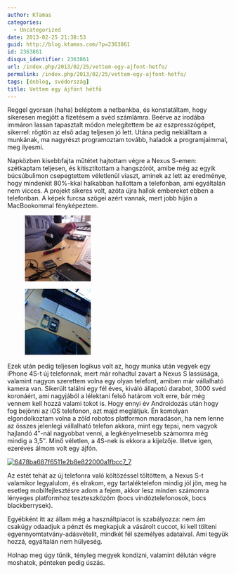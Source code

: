 ```yaml
---
author: KTamas
categories:
  - Uncategorized
date: 2013-02-25 21:38:53
guid: http://blog.ktamas.com/?p=2363861
id: 2363861
disqus_identifier: 2363861
url: /index.php/2013/02/25/vettem-egy-ajfont-hetfo/
permalink: /index.php/2013/02/25/vettem-egy-ajfont-hetfo/
tags: [énblog, svédország]
title: Vettem egy ájfónt hétfő
---
```


Reggel gyorsan (haha) beléptem a netbankba, és konstatáltam, hogy sikeresen megjött a fizetésem a svéd számlámra. Beérve az irodába immáron lassan tapasztalt módon melegítettem be az eszpresszógépet, sikerrel: rögtön az első adag teljesen jó lett. Utána pedig nekiálltam a munkának, ma nagyrészt programoztam tovább, haladok a programjaimmal, meg ilyesmi. 

Napközben kisebbfajta műtétet hajtottam végre a Nexus S-emen: szétkaptam teljesen, és kitisztítottam a hangszórót, amibe még az egyik búcsúbulimon csepegtettem véletlenül viaszt, aminek az lett az eredménye, hogy mindenkit 80%-kkal halkabban hallottam a telefonban, ami egyáltalán nem vicces. A projekt sikeres volt, azóta újra hallok embereket ebben a telefonban. A képek furcsa szögei azért vannak, mert jobb híján a MacBookommal fényképeztem.

<div id='gallery-7' class='gallery galleryid-2363861 gallery-columns-2 gallery-size-thumbnail'>
  <figure class='gallery-item'> 
  
  <div class='gallery-icon landscape'>
    <a href='https://blog.ktamas.com/index.php/2013/02/25/vettem-egy-ajfont-hetfo/photo-on-2-25-13-at-1-15-pm/'><img width="150" height="150" src="/wp-content/uploads/2013/02/Photo-on-2-25-13-at-1.15-PM-150x150.jpg" class="attachment-thumbnail size-thumbnail" alt="" /></a>
  </div></figure><figure class='gallery-item'> 
  
  <div class='gallery-icon landscape'>
    <a href='https://blog.ktamas.com/index.php/2013/02/25/vettem-egy-ajfont-hetfo/photo-on-2-25-13-at-1-15-pm-2/'><img width="150" height="150" src="/wp-content/uploads/2013/02/Photo-on-2-25-13-at-1.15-PM-2-150x150.jpg" class="attachment-thumbnail size-thumbnail" alt="" /></a>
  </div></figure>
</div>

Ezek után pedig teljesen logikus volt az, hogy munka után vegyek egy iPhone 4S-t új telefonnak, mert már rohadtul zavart a Nexus S lassúsága, valamint nagyon szerettem volna egy olyan telefont, amiben már vállalható kamera van. Sikerült találni egy fél éves, kiváló állapotú darabot, 3000 svéd koronáért, ami nagyjából a lélektani felső határom volt erre, bár még vennem kell hozzá valami tokot is. Hogy ennyi év Androidozás után hogy fog bejönni az iOS telefonon, azt majd meglátjuk. Én komolyan elgondolkoztam volna a zöld robotos platformon maradáson, ha nem lenne az összes jelenlegi vállalható telefon akkora, mint egy tepsi, nem vagyok hajlandó 4&#8243;-nál nagyobbat venni, a legkényelmesebb számomra még mindig a 3,5&#8243;. Minő véletlen, a 4S-nek is ekkora a kijelzője. Illetve igen, ezeréves álmom volt egy ájfón.

[<img src="/wp-content/uploads/2013/02/6478ba687f6511e2b8e822000a1fbcc7_7.jpg" alt="6478ba687f6511e2b8e822000a1fbcc7_7" width="612" height="612" class="aligncenter size-full wp-image-2363864" srcset="/wp-content/uploads/2013/02/6478ba687f6511e2b8e822000a1fbcc7_7.jpg 612w, /wp-content/uploads/2013/02/6478ba687f6511e2b8e822000a1fbcc7_7-150x150.jpg 150w, /wp-content/uploads/2013/02/6478ba687f6511e2b8e822000a1fbcc7_7-300x300.jpg 300w" sizes="(max-width: 612px) 100vw, 612px" />](/wp-content/uploads/2013/02/6478ba687f6511e2b8e822000a1fbcc7_7.jpg)

Az estét tehát az új telefonra való költözéssel töltöttem, a Nexus S-t valamikor legyalulom, és elrakom, egy tartaléktelefon mindig jól jön, meg ha esetleg mobilfejlesztésre adom a fejem, akkor lesz minden számomra lényeges platformhoz teszteszközöm (bocs vindóztelefonosok, bocs blackberrysek).

Egyébként itt az állam még a használtpiacot is szabályozza: nem ám csakúgy odaadjuk a pénzt és megkapjuk a vásárolt cuccot, ki kell tölteni egyennyomtatvány-adásvételit, mindkét fél személyes adataival. Ami tegyük hozzá, egyáltalán nem hülyeség.

Holnap meg úgy tűnik, tényleg megyek kondizni, valamint délután végre moshatok, pénteken pedig úszás.

